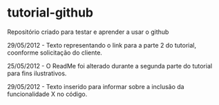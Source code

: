 tutorial-github
===============

Repositório criado para testar e aprender a usar o github

29/05/2012 - Texto representando o link para a parte 2 do tutorial, coonforme solicitação do cliente.

25/05/2012 - O ReadMe foi alterado durante a segunda parte do tutorial para fins ilustrativos.

29/05/2012 - Texto inserido para informar sobre a inclusão da funcionalidade X no código.
